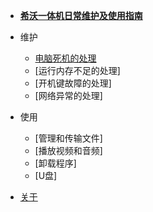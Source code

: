 - [**希沃一体机日常维护及使用指南**](/)

- 维护
  - [电脑死机的处理](./maintennance/电脑死机的处理/电脑死机的处理.md)
  - [运行内存不足的处理]
  - [开机键故障的处理]
  - [网络异常的处理]

- 使用
  - [管理和传输文件]
  - [播放视频和音频]
  - [卸载程序]
  - [U盘]

- [关于](./about.md)